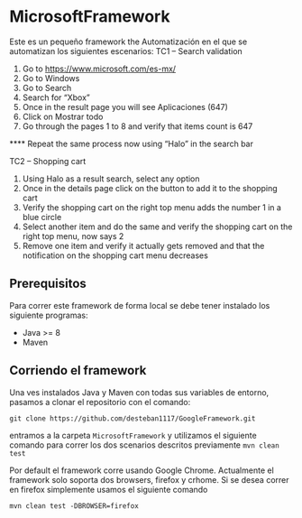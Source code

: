 # MicrosoftFramework

Este es un pequeño framework the Automatización en el que se automatizan los siguientes escenarios:
TC1 – Search validation
1. Go to https://www.microsoft.com/es-mx/
2. Go to Windows
3. Go to Search
4. Search for “Xbox”
5. Once in the result page you will see Aplicaciones (647)
6. Click on Mostrar todo
7. Go through the pages 1 to 8 and verify that items count is 647

**** Repeat the same process now using “Halo” in the search bar

TC2 – Shopping cart
1. Using Halo as a result search, select any option
2. Once in the details page click on the button to add it to the shopping cart
3. Verify the shopping cart on the right top menu adds the number 1 in a blue circle
4. Select another item and do the same and verify the shopping cart on the right top menu, now says 2
5. Remove one item and verify it actually gets removed and that the notification on the shopping cart menu decreases

## Prerequisitos
Para correr este framework de forma local se debe tener instalado los siguiente programas:
- Java >= 8
- Maven

## Corriendo el framework
Una ves instalados Java y Maven con todas sus variables de entorno, pasamos a clonar el repositorio con el comando:

`git clone https://github.com/desteban1117/GoogleFramework.git`

entramos a la carpeta `MicrosoftFramework` y utilizamos el siguiente comando para correr los dos scenarios descritos previamente
`mvn clean test`

Por default el framework corre usando Google Chrome. Actualmente el framework solo soporta dos browsers, firefox y crhome.
Si se desea correr en firefox simplemente usamos el siguiente comando

`mvn clean test -DBROWSER=firefox`
